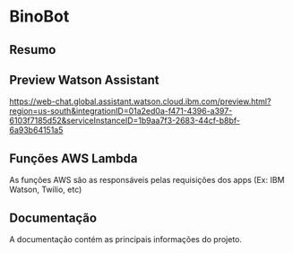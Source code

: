 # BinoBot
## Resumo

## Preview Watson Assistant
https://web-chat.global.assistant.watson.cloud.ibm.com/preview.html?region=us-south&integrationID=01a2ed0a-f471-4396-a397-6103f7185d52&serviceInstanceID=1b9aa7f3-2683-44cf-b8bf-6a93b64151a5
## Funções AWS Lambda
As funções AWS são as responsáveis pelas requisições dos apps (Ex: IBM Watson, Twilio, etc)
## Documentação
A documentação contém as principais informações do projeto. 